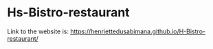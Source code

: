# Hs-Bistro-restaurant
Link to the website is: https://henriettedusabimana.github.io/H-Bistro-restaurant/ 

